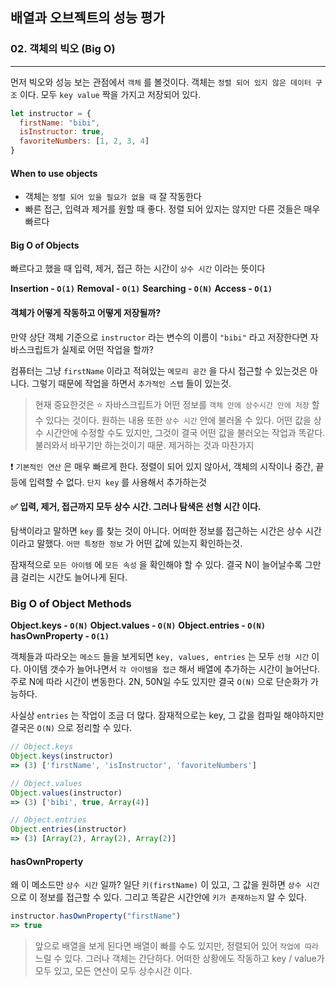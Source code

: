 ## 배열과 오브젝트의 성능 평가

### 02. 객체의 빅오 (Big O)
---------------------------------------------

먼저 빅오와 성능 보는 관점에서 `객체` 를 볼것이다.
객체는 `정렬 되어 있지 않은 데이터 구조` 이다. 모두 `key value` 짝을 가지고 저장되어 있다.

```js
let instructor = {
  firstName: "bibi",
  isInstructor: true,
  favoriteNumbers: [1, 2, 3, 4]
}
```

#### When to use objects

- 객체는 `정렬 되어 있을 필요가 없을 때` 잘 작동한다
- 빠른 접근, 입력과 제거를 원할 때 좋다. 정렬 되어 있지는 않지만 다른 것들은 매우 빠르다

#### Big O of Objects

빠르다고 했을 때 입력, 제거, 접근 하는 시간이 `상수 시간` 이라는 뜻이다

**Insertion - `O(1)`**
**Removal - `O(1)`**
**Searching - `O(N)`**
**Access - `O(1)`**

#### 객체가 어떻게 작동하고 어떻게 저장될까?

만약 상단 객체 기준으로 `instructor` 라는 변수의 이름이 `"bibi"` 라고 저장한다면 자바스크립트가 실제로 어떤 작업을 할까?

컴퓨터는 그냥 `firstName` 이라고 적혀있는 `메모리 공간` 을 다시 접근할 수 있는것은 아니다. 그렇기 때문에 작업을 하면서 `추가적인 스텝` 들이 있는것.
> 현재 중요한것은 ⭐️ 자바스크립트가 어떤 정보를 `객체 안에 상수시간 안에 저장` 할 수 있다는 것이다. 원하는 내용 또한 `상수 시간` 안에 불러올 수 있다. 어떤 값을 상수 시간안에 수정할 수도 있지만, 그것이 결국 어떤 값을 불러오는 작업과 똑같다. 불러와서 바꾸기만 하는것이기 때문. 제거하는 것과 마찬가지

❗️ `기본적인 연산` 은 매우 빠르게 한다. 정렬이 되어 있지 않아서, 객체의 시작이나 중간, 끝 등에 입력할 수 없다. `단지 key` 를 사용해서 추가하는것

#### ✅ 입력, 제거, 접근까지 모두 상수 시간. 그러나 탐색은 선형 시간 이다.

탐색이라고 말하면 `key` 를 찾는 것이 아니다. 어떠한 정보를 접근하는 시간은 상수 시간이라고 말했다. `어떤 특정한 정보` 가 어떤 값에 있는지 확인하는것.

잠재적으로 `모든 아이템` 에 `모든 속성` 을 확인해야 할 수 있다. 
결국 N이 늘어날수록 그만큼 걸리는 시간도 늘어나게 된다.

### Big O of Object Methods

**Object.keys - `O(N)`**
**Object.values - `O(N)`**
**Object.entries - `O(N)`**
**hasOwnProperty - `O(1)`**

객체들과 따라오는 `메소드` 들을 보게되면 `key, values, entries` 는 모두 `선형 시간` 이다. 
아이템 갯수가 늘어나면서 `각 아이템을 접근` 해서 배열에 추가하는 시간이 늘어난다. 주로 N에 따라 시간이 변동한다. 2N, 50N일 수도 있지만 결국 `O(N)` 으로 단순화가 가능하다.

사실상 `entries` 는 작업이 조금 더 많다. 잠재적으로는 key, 그 값을 컴파일 해야하지만 결국은 `O(N)` 으로 정리할 수 있다.


```js
// Object.keys
Object.keys(instructor)
=> (3) ['firstName', 'isInstructor', 'favoriteNumbers']

// Object.values
Object.values(instructor)
=> (3) ['bibi', true, Array(4)]

// Object.entries
Object.entries(instructor)
=> (3) [Array(2), Array(2), Array(2)]
```


#### hasOwnProperty

왜 이 메소드만 `상수 시간` 일까?
일단 `키(firstName)` 이 있고, 그 값을 원하면 `상수 시간` 으로 이 정보를 접근할 수 있다. 그리고 똑같은 시간안에 `키가 존재하는지` 알 수 있다.

```js
instructor.hasOwnProperty("firstName")
=> true
```

> 앞으로 배열을 보게 된다면 배열이 빠를 수도 있지만, 정렬되어 있어 `작업에 따라` 느릴 수 있다. 그러나 객체는 간단하다. 어떠한 상황에도 작동하고 key / value가 모두 있고, 모든 연산이 모두 상수시간 이다.